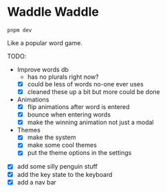 # Waddle Waddle

`pnpm dev`

Like a popular word game.

TODO:

- Improve words db
  - has no plurals right now?
  - [x] could be less of words no-one ever uses
  - [x] cleaned these up a bit but more could be done
- Animations
  - [x] flip animations after word is entered
  - [x] bounce when entering words
  - [x] make the winning animation not just a modal
- Themes
  - [x] make the system
  - [x] make some cool themes
  - [x] put the theme options in the settings
- [x] add some silly penguin stuff
- [x] add the key state to the keyboard
- [x] add a nav bar
